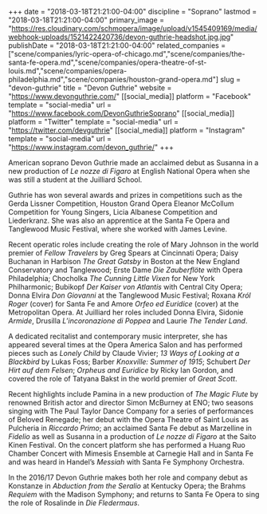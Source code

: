 +++
date = "2018-03-18T21:21:00-04:00"
discipline = "Soprano"
lastmod = "2018-03-18T21:21:00-04:00"
primary_image = "https://res.cloudinary.com/schmopera/image/upload/v1545409169/media/webhook-uploads/1521422420736/devon-guthrie-headshot.jpg.jpg"
publishDate = "2018-03-18T21:21:00-04:00"
related_companies = ["scene/companies/lyric-opera-of-chicago.md","scene/companies/the-santa-fe-opera.md","scene/companies/opera-theatre-of-st-louis.md","scene/companies/opera-philadelphia.md","scene/companies/houston-grand-opera.md"]
slug = "devon-guthrie"
title = "Devon Guthrie"
website = "https://www.devonguthrie.com/"
[[social_media]]
platform = "Facebook"
template = "social-media"
url = "https://www.facebook.com/DevonGuthrieSoprano"
[[social_media]]
platform = "Twitter"
template = "social-media"
url = "https://twitter.com/devguthrie"
[[social_media]]
platform = "Instagram"
template = "social-media"
url = "https://www.instagram.com/devon_guthrie/"
+++

American soprano Devon Guthrie made an acclaimed debut as Susanna in a new production of *Le nozze di Figaro* at English National Opera when she was still a student at the Juilliard School.

Guthrie has won several awards and prizes in competitions such as the Gerda Lissner Competition, Houston Grand Opera Eleanor McCollum Competition for Young Singers, Licia Albanese Competition and Liederkranz. She was also an apprentice at the Santa Fe Opera and Tanglewood Music Festival, where she worked with James Levine.

Recent operatic roles include creating the role of Mary Johnson in the world premier of *Fellow Travelers* by Greg Spears at Cincinnati Opera; Daisy Buchanan in Harbison *The Great Gatsby* in Boston at the New England Conservatory and Tanglewood; Erste Dame *Die Zauberflöte* with Opera Philadelphia; Chocholka *The Cunning Little Vixen* for New York Philharmonic; Bubikopf *Der Kaiser von Atlantis* with Central City Opera; Donna Elvira *Don Giovanni* at the Tanglewood Music Festival; Roxana *Król Roger* (cover) for Santa Fe and Amore *Orfeo ed Euridice* (cover) at the Metropolitan Opera. At Juilliard her roles included Donna Elvira, Sidonie *Armide*, Drusilla *L’incoronazione di Poppea* and Laurie *The Tender Land*.

A dedicated recitalist and contemporary music interpreter, she has appeared several times at the Opera America Salon and has performed pieces such as *Lonely Child* by Claude Vivier; *13 Ways of Looking at a Blackbird* by Lukas Foss; Barber *Knoxville: Summer of 1915*; Schubert *Der Hirt auf dem Felsen*; *Orpheus and Euridice* by Ricky Ian Gordon, and covered the role of Tatyana Bakst in the world premier of *Great Scott*.

Recent highlights include Pamina in a new production of *The Magic Flute* by renowned British actor and director Simon McBurney at ENO; two seasons singing with The Paul Taylor Dance Company for a series of performances of Beloved Renegade; her debut with the Opera Theatre of Saint Louis as Pulcheria in *Riccardo Primo*; an acclaimed Santa Fe debut as Marzelline in *Fidelio* as well as Susanna in a production of *Le nozze di Figaro* at the Saito Kinen Festival. On the concert platform she has performed a Huang Ruo Chamber Concert with Mimesis Ensemble at Carnegie Hall and in Santa Fe and was heard in Handel’s *Messiah* with Santa Fe Symphony Orchestra.

In the 2016/17 Devon Guthrie makes both her role and company debut as Konstanze in *Abduction from the Seralio* at Kentucky Opera; the Brahms *Requiem* with the Madison Symphony; and returns to Santa Fe Opera to sing the role of Rosalinde in *Die Fledermaus*.
